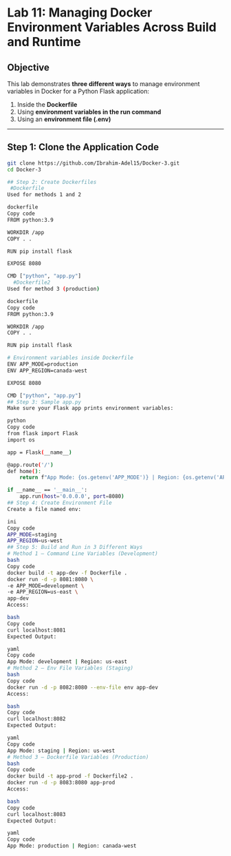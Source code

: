 # Lab 11: Managing Docker Environment Variables Across Build and Runtime

##  Objective
This lab demonstrates **three different ways** to manage environment variables in Docker for a Python Flask application:
1. Inside the **Dockerfile**
2. Using **environment variables in the run command**
3. Using an **environment file (.env)**

---

##  Step 1: Clone the Application Code
```bash
git clone https://github.com/Ibrahim-Adel15/Docker-3.git
cd Docker-3

## Step 2: Create Dockerfiles
 #Dockerfile
Used for methods 1 and 2

dockerfile
Copy code
FROM python:3.9

WORKDIR /app
COPY . .

RUN pip install flask

EXPOSE 8080

CMD ["python", "app.py"]
  #Dockerfile2
Used for method 3 (production)

dockerfile
Copy code
FROM python:3.9

WORKDIR /app
COPY . .

RUN pip install flask

# Environment variables inside Dockerfile
ENV APP_MODE=production
ENV APP_REGION=canada-west

EXPOSE 8080

CMD ["python", "app.py"]
## Step 3: Sample app.py
Make sure your Flask app prints environment variables:

python
Copy code
from flask import Flask
import os

app = Flask(__name__)

@app.route('/')
def home():
    return f"App Mode: {os.getenv('APP_MODE')} | Region: {os.getenv('APP_REGION')}"

if __name__ == '__main__':
    app.run(host='0.0.0.0', port=8080)
## Step 4: Create Environment File
Create a file named env:

ini
Copy code
APP_MODE=staging
APP_REGION=us-west
## Step 5: Build and Run in 3 Different Ways
# Method 1 — Command Line Variables (Development)
bash
Copy code
docker build -t app-dev -f Dockerfile .
docker run -d -p 8081:8080 \
-e APP_MODE=development \
-e APP_REGION=us-east \
app-dev
Access:

bash
Copy code
curl localhost:8081
Expected Output:

yaml
Copy code
App Mode: development | Region: us-east
# Method 2 — Env File Variables (Staging)
bash
Copy code
docker run -d -p 8082:8080 --env-file env app-dev
Access:

bash
Copy code
curl localhost:8082
Expected Output:

yaml
Copy code
App Mode: staging | Region: us-west
# Method 3 — Dockerfile Variables (Production)
bash
Copy code
docker build -t app-prod -f Dockerfile2 .
docker run -d -p 8083:8080 app-prod
Access:

bash
Copy code
curl localhost:8083
Expected Output:

yaml
Copy code
App Mode: production | Region: canada-west